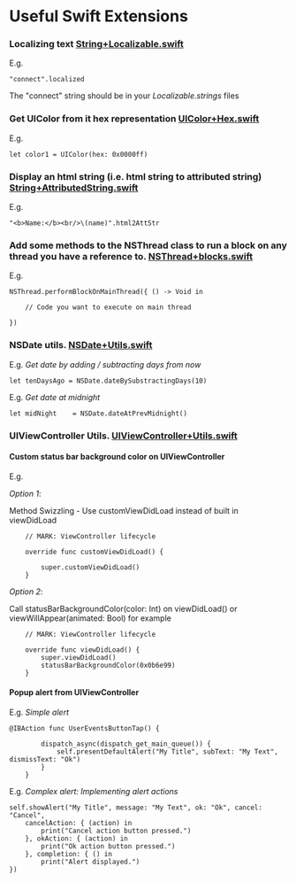 # Useful Swift Extensions 

### Localizing text <a target="_blank" href="https://gist.github.com/pablogm/4ad14e100416d6a804aa">String+Localizable.swift</a>

E.g.

```
"connect".localized
```

The "connect" string should be in your *Localizable.strings* files

### Get UIColor from it hex representation  <a target="_blank" href="https://gist.github.com/pablogm/206fe8e4ae04b8fdb062">UIColor+Hex.swift</a>

E.g.

```
let color1 = UIColor(hex: 0x0000ff)
```

### Display an html string (i.e. html string to attributed string)   <a target="_blank" href="https://gist.github.com/pablogm/6d55c4ab921964aa508f">String+AttributedString.swift</a>

E.g.

```
"<b>Name:</b><br/>\(name)".html2AttStr
```

### Add some methods to the NSThread class to run a block on any thread you have a reference to. <a target="_blank" href="https://gist.github.com/pablogm/d20120a97912fea44bed">NSThread+blocks.swift</a>

E.g.

```
NSThread.performBlockOnMainThread({ () -> Void in

    // Code you want to execute on main thread            
            
})
```

### NSDate utils. <a target="_blank" href="https://gist.github.com/pablogm/b18618fa1e33b441fa98">NSDate+Utils.swift</a>

E.g. *Get date by adding / subtracting days from now*

```
let tenDaysAgo = NSDate.dateBySubstractingDays(10)
```

E.g. *Get date at midnight*

```
let midNight    = NSDate.dateAtPrevMidnight()
```

### UIViewController Utils. <a target="_blank" href="https://gist.github.com/pablogm/8906e68d950747888343">UIViewController+Utils.swift</a>

#### Custom status bar background color on UIViewController

E.g.

*Option 1*:

Method Swizzling - Use customViewDidLoad instead of built in viewDidLoad
```
    // MARK: ViewController lifecycle
    
    override func customViewDidLoad() {
        
        super.customViewDidLoad()
    }
```

*Option 2*:

Call statusBarBackgroundColor(color: Int) on viewDidLoad() or viewWillAppear(animated: Bool) for example

```
    // MARK: ViewController lifecycle
    
    override func viewDidLoad() {
        super.viewDidLoad()
        statusBarBackgroundColor(0x0b6e99)
    }
```

#### Popup alert from UIViewController

E.g. *Simple alert*

```
@IBAction func UserEventsButtonTap() {
        
        dispatch_async(dispatch_get_main_queue()) {
            self.presentDefaultAlert("My Title", subText: "My Text", dismissText: "Ok")
        }
    }
```

E.g. *Complex alert: Implementing alert actions*

```
self.showAlert("My Title", message: "My Text", ok: "Ok", cancel: "Cancel",
    cancelAction: { (action) in
        print("Cancel action button pressed.")
    }, okAction: { (action) in
        print("Ok action button pressed.")
    }, completion: { () in
        print("Alert displayed.")
})
```
